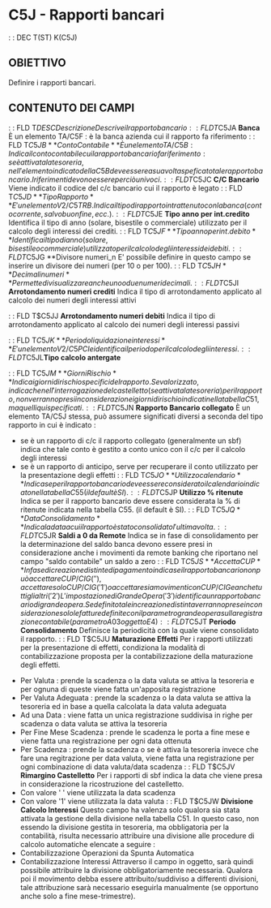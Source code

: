 # C5J - Rapporti bancari
 :  : DEC T(ST) K(C5J)
## OBIETTIVO
Definire i rapporti bancari.
## CONTENUTO DEI CAMPI
 :  : FLD T$DESC Descrizione
Descrive il rapporto bancario
 :  : FLD T$C5JA **Banca**
È un elemento TA/C5F :  è la banca azienda cui il rapporto fa riferimento
 :  : FLD T$C5JB **Conto Contabile**
È un elemento TA/C5B :  Indica il conto contabile cui la rapporto bancario fa riferimento :  se è attivata la tesoreria, nell'elemento indicato della C5B deve essere a sua volta speficato tale rapporto bancario. I riferimenti devono essere perciò univoci.
 :  : FLD T$C5JC **C/C Bancario**
Viene indicato il codice del c/c bancario cui il rapporto è legato
 :  : FLD T$C5JD **Tipo Rapporto**
E' un elemento V2/C5TRB. Indica il tipo di rapporto intrattenuto con la banca (conto corrente, salvo buon fine, ecc.).
 :  : FLD T$C5JE **Tipo anno per int.credito**
Identifica il tipo di anno (solare, bisestile o commerciale) utilizzato per il calcolo degli interessi dei crediti.
 :  : FLD T$C5JF **Tipo anno per int.debito**
Identifica il tipo di anno (solare, bisestile o commerciale) utilizzato per il calcolo degli interessi dei debiti.
 :  : FLD T$C5JG **Divisore numeri_n
E' possibile definire in questo campo se inserire un divisore dei numeri (per 10 o per 100).
 :  : FLD T$C5JH **Decimali numeri**
Permette di visualizzare anche uno o due numeri decimali.
 :  : FLD T$C5JI **Arrotondamento numeri crediti**
Indica il tipo di arrotondamento applicato al calcolo dei numeri degli interessi attivi

 :  : FLD T$C5JJ **Arrotondamento numeri debiti**
Indica il tipo di arrotondamento applicato al calcolo dei numeri degli interessi passivi

 :  : FLD T$C5JK **Periodo liquidazione interessi**
E' un elemento V2/C5PCI e identifica il periodo per il calcolo degli interessi.
 :  : FLD T$C5JL**Tipo calcolo antergate**

 :  : FLD T$C5JM **Giorni Rischio**
Indica i giorni di rischio specifici del rapporto. Se valorizzato, indica che nell'interrogazione del castelletto (se attivata la tesoreria) per il rapporto, non verranno presi in considerazione i giorni di rischio indicati nella tabella C51, ma quelli qui specificati.
 :  : FLD T$C5JN **Rapporto Bancario collegato**
È un elemento TA/C5J stessa, può assumere significati diversi a seconda del tipo rapporto in cui è indicato : 
- se è un rapporto di c/c il rapporto collegato (generalmente un sbf) indica che tale conto è gestito a conto unico con il c/c per il calcolo degli interessi
- se è un rapporto di anticipo, serve per recuperare il conto utilizzato per la presentazione degli effetti
 :  : FLD T$C5JO **Utilizzo calendario**
Indica se per il rapporto bancario deve essere considerato il calendario indicato nella tabella C55 (il default è SI).
 :  : FLD T$C5JP **Utilizzo % ritenute**
Indica se per il rapporto bancario deve essere considerata la % di ritenute indicata nella tabella C55. (il default è SI).
 :  : FLD T$C5JQ **Data Consolidamento**
Indica la data a cui il rapporto è stato consolidato l'ultima volta.
 :  : FLD T$C5JR **Saldi a 0 da Remote**
Indica se in fase di consolidamento per la determinazione del saldo banca devono essere presi in considerazione anche i movimenti da remote banking che riportano nel campo "saldo contabile" un saldo a zero
 :  : FLD T$C5JS **Accetta CUP**
In fase di creazione distinte di pagamento indica se il rapporto bancario non può accettare CUP/CIG (' '),
accettare solo CUP/CIG ('1') o accettare sia movimenti con CUP/CIG e anche tutti gli altri ('2')
L'impostazione di Grande Opera ('3') identifica un rapporto bancario di grande opera.
Se definito tale in creazione distinta verranno prese in considerazione solo le fatture definite  con il parametro grande opera sulla registrazione contabile (parametro A03 oggetto E4)
 :  : FLD T$C5JT **Periodo Consolidamento**
Definisce la periodicità con la quale viene consolidato il rapporto.
 :  : FLD T$C5JU **Maturazione Effetti**
Per i rapporti utilizzati per la presentazione di effetti, condiziona la modalità di contabilizzazione proposta per la contabilizzazione della maturazione degli effetti.
* Per Valuta :  prende la scadenza o la data valuta se attiva la tesoreria e per ognuna di queste viene fatta un'apposita registrazione
* Per Valuta Adeguata :  prende la scadenza o la data valuta se attiva la tesoreria ed in base a quella calcolata la data valuta adeguata
* Ad una Data :  viene fatta un unica registrazione suddivisa in righe per scadenza o data valuta se attiva la tesoreria
* Per Fine Mese Scadenza :  prende le scadenza le porta a fine mese e viene fatta una registrazione per ogni data ottenuta
* Per Scadenza :  prende la scadenza o se è attiva la tesoreria invece che fare una regitrazione per data valuta, viene fatta una registrazione per ogni combinazione di data valuta/data scadenza
 :  : FLD T$C5JV **Rimargino Castelletto**
Per i rapporti di sbf indica la data che viene presa in considerazione la ricostruzione del castelletto.
* Con valore ' ' viene utilizzata la data scadenza
* Con valore '1' viene utilizzata la data valuta
 :  : FLD T$C5JW **Divisione Calcolo Interessi**
Questo campo ha valenza solo qualora sia stata attivata la gestione della divisione nella tabella C51. In questo caso, non essendo la divisione gestita in tesoreria, ma obbligatoria per la contabilità, risulta necessario attribuire una divisione alle procedure di calcolo automatiche elencate a seguire : 
* Contabilizzazione Operazioni da Spunta Automatica
* Contabilizzazione Interessi
Attraverso il campo in oggetto, sarà quindi possibile attribuire la divisione obbligatoriamente necessaria.
Qualora poi il movimento debba essere attribuito/suddiviso a differenti divisioni, tale attribuzione sarà necessario eseguirla manualmente (se opportuno anche solo a fine mese-trimestre).

